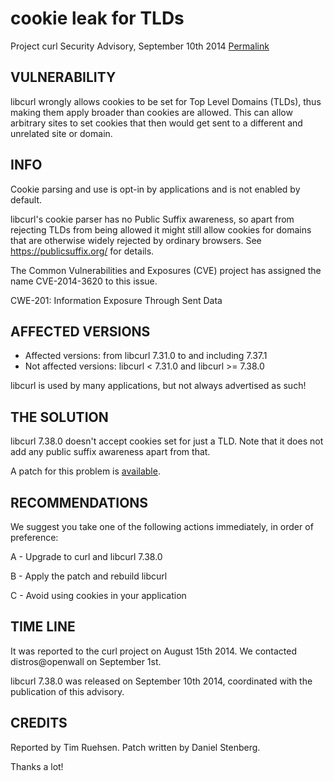 cookie leak for TLDs
====================

Project curl Security Advisory, September 10th 2014
[Permalink](https://curl.haxx.se/docs/CVE-2014-3620.html)

VULNERABILITY
-------------

libcurl wrongly allows cookies to be set for Top Level Domains (TLDs), thus
making them apply broader than cookies are allowed. This can allow arbitrary
sites to set cookies that then would get sent to a different and unrelated
site or domain.

INFO
----

Cookie parsing and use is opt-in by applications and is not enabled by
default.

libcurl's cookie parser has no Public Suffix awareness, so apart from
rejecting TLDs from being allowed it might still allow cookies for domains
that are otherwise widely rejected by ordinary browsers. See
https://publicsuffix.org/ for details.

The Common Vulnerabilities and Exposures (CVE) project has assigned the name
CVE-2014-3620 to this issue.

CWE-201: Information Exposure Through Sent Data

AFFECTED VERSIONS
-----------------

- Affected versions: from libcurl 7.31.0 to and including 7.37.1
- Not affected versions: libcurl < 7.31.0 and libcurl >= 7.38.0

libcurl is used by many applications, but not always advertised as such!

THE SOLUTION
------------

libcurl 7.38.0 doesn't accept cookies set for just a TLD. Note that it does
not add any public suffix awareness apart from that.

A patch for this problem is [available](https://curl.haxx.se/CVE-2014-3620.patch).

RECOMMENDATIONS
---------------

We suggest you take one of the following actions immediately, in order of
preference:

 A - Upgrade to curl and libcurl 7.38.0

 B - Apply the patch and rebuild libcurl

 C - Avoid using cookies in your application

TIME LINE
---------

It was reported to the curl project on August 15th 2014. We contacted
distros@openwall on September 1st.

libcurl 7.38.0 was released on September 10th 2014, coordinated with the
publication of this advisory.

CREDITS
-------

Reported by Tim Ruehsen. Patch written by Daniel Stenberg.

Thanks a lot!
